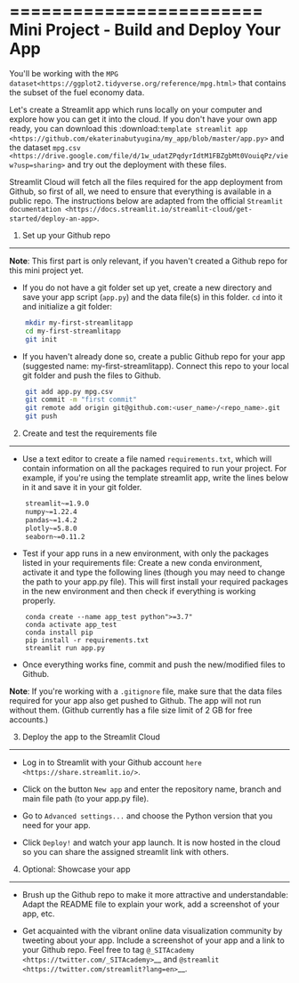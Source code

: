 ========================
Mini Project - Build and Deploy Your App
========================

You'll be working with the `MPG dataset<https://ggplot2.tidyverse.org/reference/mpg.html>` that contains the subset of the fuel economy data. 

Let's create a Streamlit app which runs locally on your computer and explore how you can get it into the cloud.
If you don't have your own app ready, you can download this :download:`template streamlit app <https://github.com/ekaterinabutyugina/my_app/blob/master/app.py>` and the dataset `mpg.csv <https://drive.google.com/file/d/1w_udatZPqdyrIdtM1FBZgbMt0VouiqPz/view?usp=sharing>` and try out the deployment with these files.

Streamlit Cloud will fetch all the files required for the app deployment from Github, so first of all, we need to ensure that everything is available in a public repo.
The instructions below are adapted from the official `Streamlit documentation <https://docs.streamlit.io/streamlit-cloud/get-started/deploy-an-app>`.

1) Set up your Github repo
-----------------------------

**Note**: This first part is only relevant, if you haven't created a Github repo for this mini project yet.

- If you do not have a git folder set up yet, create a new directory and save your app script (``app.py``) and the data file(s) in this folder. ``cd`` into it and initialize a git folder:

```bash
    mkdir my-first-streamlitapp
    cd my-first-streamlitapp
    git init
```

- If you haven't already done so, create a public Github repo for your app (suggested name: my-first-streamlitapp). Connect this repo to your local git folder and push the files to Github.

```bash
    git add app.py mpg.csv
    git commit -m "first commit"
    git remote add origin git@github.com:<user_name>/<repo_name>.git
    git push
```

2) Create and test the requirements file
-----------------------------

- Use a text editor to create a file named `requirements.txt`, which will contain information on all the packages required to run your project. For example, if you're using the template streamlit app, write the lines below in it and save it in your git folder.

```bash
    streamlit~=1.9.0
    numpy~=1.22.4
    pandas~=1.4.2
    plotly~=5.8.0
    seaborn~=0.11.2
```

- Test if your app runs in a new environment, with only the packages listed in your requirements file: Create a new conda environment, activate it and type the following lines (though you may need to change the path to your app.py file). This will first install your required packages in the new environment and then check if everything is working properly.

```
    conda create --name app_test python">=3.7"
    conda activate app_test
    conda install pip
    pip install -r requirements.txt
    streamlit run app.py
```

- Once everything works fine, commit and push the new/modified files to Github.

**Note**: If you're working with a `.gitignore` file, make sure that the data files required for your app also get pushed to Github.
The app will not run without them. (Github currently has a file size limit of 2 GB for free accounts.)


3) Deploy the app to the Streamlit Cloud
-----------------------------

- Log in to Streamlit with your Github account `here <https://share.streamlit.io/>`.

- Click on the button ``New app`` and enter the repository name, branch and main file path (to your app.py file).

- Go to ``Advanced settings...`` and choose the Python version that you need for your app.

- Click ``Deploy!`` and watch your app launch. It is now hosted in the cloud so you can share the assigned streamlit link with others.


4) Optional: Showcase your app
-----------------------------

- Brush up the Github repo to make it more attractive and understandable: Adapt the README file to explain your work, add a screenshot of your app, etc.

- Get acquainted with the vibrant online data visualization community by tweeting about your app. Include a screenshot of your app and a link to your Github repo. Feel free to tag `@_SITAcademy <https://twitter.com/_SITAcademy>`__ and `@streamlit <https://twitter.com/streamlit?lang=en>`__.
